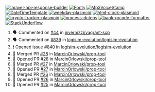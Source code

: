 [![laravel-api-response-builder](https://github-readme-stats.vercel.app/api/pin/?username=MarcinOrlowski&repo=laravel-api-response-builder&theme=default&hide_border=true&title_color=87c9c3&text_color=62696d&icon_color=636a6d&bg_color=30393e)](https://github.com/MarcinOrlowski/laravel-api-response-builder)
[![Fonty](https://github-readme-stats.vercel.app/api/pin/?username=MarcinOrlowski&repo=Fonty&theme=default&hide_border=true&title_color=87c9c3&text_color=62696d&icon_color=636a6d&bg_color=30393e)](https://github.com/MarcinOrlowski/Fonty)
[![Mp3VoiceStamp](https://github-readme-stats.vercel.app/api/pin/?username=MarcinOrlowski&repo=Mp3VoiceStamp&theme=default&hide_border=true&title_color=87c9c3&text_color=62696d&icon_color=636a6d&bg_color=30393e)](https://github.com/MarcinOrlowski/Mp3VoiceStamp)
[![DateTimeTemplate](https://github-readme-stats.vercel.app/api/pin/?username=MarcinOrlowski&repo=DateTimeTemplate&theme=default&hide_border=true&title_color=87c9c3&text_color=62696d&icon_color=636a6d&bg_color=30393e)](https://github.com/MarcinOrlowski/DateTimeTemplate)
[![weekday-plasmoid](https://github-readme-stats.vercel.app/api/pin/?username=MarcinOrlowski&repo=weekday-plasmoid&theme=default&hide_border=true&title_color=87c9c3&text_color=62696d&icon_color=636a6d&bg_color=30393e)](https://github.com/MarcinOrlowski/weekday-plasmoid)
[![html-clock-plasmoid](https://github-readme-stats.vercel.app/api/pin/?username=MarcinOrlowski&repo=html-clock-plasmoid&theme=default&hide_border=true&title_color=87c9c3&text_color=62696d&icon_color=636a6d&bg_color=30393e)](https://github.com/MarcinOrlowski/html-clock-plasmoid)
[![crypto-tracker-plasmoid](https://github-readme-stats.vercel.app/api/pin/?username=MarcinOrlowski&repo=crypto-tracker-plasmoid&theme=default&hide_border=true&title_color=87c9c3&text_color=62696d&icon_color=636a6d&bg_color=30393e)](https://github.com/MarcinOrlowski/crypto-tracker-plasmoid)
[![process-dotenv](https://github-readme-stats.vercel.app/api/pin/?username=MarcinOrlowski&repo=process-dotenv&theme=default&hide_border=true&title_color=87c9c3&text_color=62696d&icon_color=636a6d&bg_color=30393e)](https://github.com/MarcinOrlowski/process-dotenv)
[![bank-qrcode-formatter](https://github-readme-stats.vercel.app/api/pin/?username=MarcinOrlowski&repo=bank-qrcode-formatter&theme=default&hide_border=true&title_color=87c9c3&text_color=62696d&icon_color=636a6d&bg_color=30393e)](https://github.com/MarcinOrlowski/bank-qrcode-formatter)
[![StackUnderflow](https://github-readme-stats.vercel.app/api/pin/?username=MarcinOrlowski&repo=StackUnderflow&theme=default&hide_border=true&title_color=87c9c3&text_color=62696d&icon_color=636a6d&bg_color=30393e)](https://github.com/MarcinOrlowski/StackUnderflow)

<!--START_SECTION:activity-->
1. 🗣 Commented on [#44](https://github.com/invernizzi/vagrant-scp/issues/44) in [invernizzi/vagrant-scp](https://github.com/invernizzi/vagrant-scp)
2. 🗣 Commented on [#839](https://github.com/logisim-evolution/logisim-evolution/issues/839) in [logisim-evolution/logisim-evolution](https://github.com/logisim-evolution/logisim-evolution)
3. ❗️ Opened issue [#840](https://github.com/logisim-evolution/logisim-evolution/issues/840) in [logisim-evolution/logisim-evolution](https://github.com/logisim-evolution/logisim-evolution)
4. 🎉 Merged PR [#28](https://github.com/MarcinOrlowski/prop-tool/pull/28) in [MarcinOrlowski/prop-tool](https://github.com/MarcinOrlowski/prop-tool)
5. 💪 Opened PR [#28](https://github.com/MarcinOrlowski/prop-tool/pull/28) in [MarcinOrlowski/prop-tool](https://github.com/MarcinOrlowski/prop-tool)
6. 🎉 Merged PR [#27](https://github.com/MarcinOrlowski/prop-tool/pull/27) in [MarcinOrlowski/prop-tool](https://github.com/MarcinOrlowski/prop-tool)
7. 💪 Opened PR [#27](https://github.com/MarcinOrlowski/prop-tool/pull/27) in [MarcinOrlowski/prop-tool](https://github.com/MarcinOrlowski/prop-tool)
8. 🎉 Merged PR [#26](https://github.com/MarcinOrlowski/prop-tool/pull/26) in [MarcinOrlowski/prop-tool](https://github.com/MarcinOrlowski/prop-tool)
9. 💪 Opened PR [#26](https://github.com/MarcinOrlowski/prop-tool/pull/26) in [MarcinOrlowski/prop-tool](https://github.com/MarcinOrlowski/prop-tool)
10. 💪 Opened PR [#25](https://github.com/MarcinOrlowski/prop-tool/pull/25) in [MarcinOrlowski/prop-tool](https://github.com/MarcinOrlowski/prop-tool)
<!--END_SECTION:activity-->
